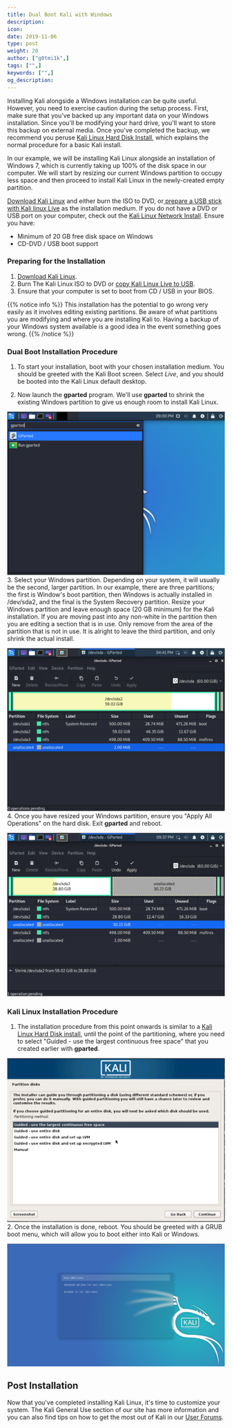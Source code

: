 ```yaml
---
title: Dual Boot Kali with Windows
description:
icon:
date: 2019-11-06
type: post
weight: 20
author: ["g0tmi1k",]
tags: ["",]
keywords: ["",]
og_description:
---
```


Installing Kali alongside a Windows installation can be quite useful. However, you need to exercise caution during the setup process. First, make sure that you've backed up any important data on your Windows installation. Since you'll be modifying your hard drive, you'll want to store this backup on external media. Once you've completed the backup, we recommend you peruse [Kali Linux Hard Disk Install](/docs/base-images/kali-linux-hard-disk-install/), which explains the normal procedure for a basic Kali install.

In our example, we will be installing Kali Linux alongside an installation of Windows 7, which is currently taking up 100% of the disk space in our computer. We will start by resizing our current Windows partition to occupy less space and then proceed to install Kali Linux in the newly-created empty partition.

[Download Kali Linux](/docs/introduction/download-official-kali-linux-images/) and either burn the ISO to DVD, or[ prepare a USB stick with Kali linux Live](/docs/usb/kali-linux-live-usb-install/) as the installation medium. If you do not have a DVD or USB port on your computer, check out the [Kali Linux Network Install](/docs/base-images/kali-linux-network-pxe-install/). Ensure you have:

* Minimum of 20 GB free disk space on Windows
* CD-DVD / USB boot support

### Preparing for the Installation

1. [Download Kali Linux](/docs/introduction/download-official-kali-linux-images/).
2. Burn The Kali Linux ISO to DVD or [copy Kali Linux Live to USB](/docs/usb/kali-linux-live-usb-install/).
3. Ensure that your computer is set to boot from CD / USB in your BIOS.

{{% notice info %}}
This installation has the potential to go wrong very easily as it involves editing existing partitions. Be aware of what partitions you are modifying and where you are installing Kali to. Having a backup of your Windows system available is a good idea in the event something goes wrong.
{{% /notice %}}

###  Dual Boot Installation Procedure

1. To start your installation, boot with your chosen installation medium. You should be greeted with the Kali Boot screen. Select _Live_, and you should be booted into the Kali Linux default desktop.

2. Now launch the **gparted** program. We'll use **gparted** to shrink the existing Windows partition to give us enough room to install Kali Linux.

![dual-boot-kali-01](dual-boot-kali-1.png)
3. Select your Windows partition. Depending on your system, it will usually be the second, larger partition. In our example, there are three partitions; the first is Window's boot partition, then Windows is actually installed in /dev/sda2, and the final is the System Recovery partition. Resize your Windows partition and leave enough space (20 GB minimum) for the Kali installation. If you are moving past into any non-white in the partition then you are editing a section that is in use. Only remove from the area of the partition that is not in use. It is alright to leave the third partition, and only shrink the actual install.

![dual-boot-kali-03](dual-boot-kali-3.png)
4. Once you have resized your Windows partition, ensure you "Apply All Operations" on the hard disk. Exit **gparted** and reboot.

![dual-boot-kali-05](dual-boot-kali-5.png)

### Kali Linux Installation Procedure

1. The installation procedure from this point onwards is similar to a [Kali Linux Hard Disk install](/docs/base-images/kali-linux-hard-disk-install/), until the point of the partitioning, where you need to select "Guided - use the largest continuous free space" that you created earlier with **gparted**.

![dual-boot-kali-09](dual-boot-kali-09.png)
2. Once the installation is done, reboot. You should be greeted with a GRUB boot menu, which will allow you to boot either into Kali or Windows.

![dual-boot-kali-11](dual-boot-kali-11.png)

## Post Installation

Now that you've completed installing Kali Linux, it's time to customize your system. The Kali General Use section of our site has more information and you can also find tips on how to get the most out of Kali in our [User Forums](https://forums.kali.org/).

